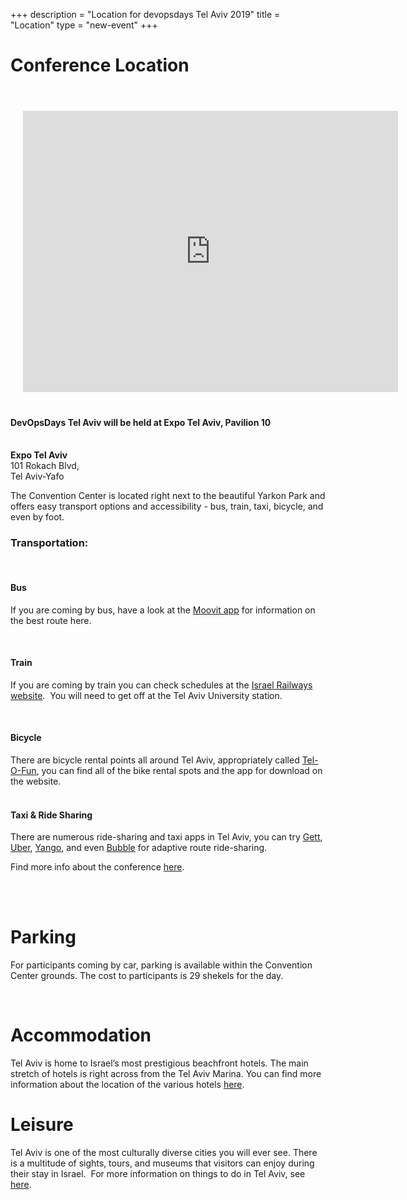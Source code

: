 +++
description = "Location for devopsdays Tel Aviv 2019"
title = "Location"
type = "new-event"
+++
# Conference Location #

<br/>



<iframe src="https://www.google.com/maps/embed?pb=!1m18!1m12!1m3!1d3379.6572619162116!2d34.80688691516508!3d32.10554758117988!2m3!1f0!2f0!3f0!3m2!1i1024!2i768!4f13.1!3m3!1m2!1s0x151d497d21e3f0bd%3A0x498ace449d9c240f!2sExpo%20Tel%20Aviv!5e0!3m2!1sen!2sil!4v1570106521581!5m2!1sen!2sil" width="600" height="450" frameborder="0" style="border:0; padding: 20px;" allowfullscreen=""></iframe>

<p>

<h4>DevOpsDays Tel Aviv will be held at Expo Tel Aviv, Pavilion 10</h4><br/>
<strong>Expo Tel Aviv</strong><br/>
101 Rokach Blvd,<br/>
Tel Aviv-Yafo<br/>

<p>The Convention Center is located right next to the beautiful Yarkon Park and offers easy transport options and accessibility - bus, train, taxi, bicycle, and even by foot.</p>

<p><h3><strong>Transportation:</strong></h3>
<br/>
<h4>Bus</h4>
<p>If you are coming by bus, have a look at the <a href="https://moovitapp.com/" target="_blank" rel="noopener">Moovit app</a> for information on the best route here.</p>
<br/>


<h4>Train</h4>
<p>​If you are coming by train you can check schedules at the <a href="https://www.rail.co.il/en" target="_blank" rel="noopener">Israel Railways website</a>.  You will need to get off at the Tel Aviv University station.</p>
<br/>

<h4>Bicycle</h4>
<p>There are bicycle rental points all around Tel Aviv, appropriately called <a href="https://www.tel-o-fun.co.il/en/" target="_blank">Tel-O-Fun</a>, you can find all of the bike rental spots and the app for download on the website.<br/>
<br/>

<h4>Taxi & Ride Sharing</h4>
<p>There are numerous ride-sharing and taxi apps in Tel Aviv, you can try <a href="https://gett.com/il/tel-aviv/" target="_blank">Gett</a>, <a href="https://www.uber.com/global/en/cities/tel-aviv/" target="_blank">Uber</a>, <a href="https://yango.yandex.com/" target="_blank">Yango</a>, and even <a href="https://play.google.com/store/apps/details?id=bubble.dan&hl=en" target="_blank">Bubble</a> for adaptive route ride-sharing.</p>

<p>Find more info about the conference <a href="https://devopsdaystlv.com/about">here</a>.
</p>

<br/>
<br/>

# Parking #
<p>For participants coming by car, parking is available within the Convention Center grounds. The cost to participants is 29 shekels for the day.</p>
<br/>


# Accommodation #

<p>Tel Aviv is home to Israel’s most prestigious beachfront hotels. The main stretch of hotels is right across from the Tel Aviv Marina. You can find more information about the location of the various hotels <a href="https://www.tripadvisor.com/Hotels-g293984-Tel_Aviv_Tel_Aviv_District-Hotels.html" target="_blank" rel="noopener">here</a>. ​
</p>


# Leisure #
<p>Tel Aviv is one of the most culturally diverse cities you will ever see. There is a multitude of sights, tours, and museums that visitors can enjoy during their stay in Israel. ​ For more information on things to do in Tel Aviv, see <a href="https://www.tripadvisor.com/Attractions-g293984-Activities-Tel_Aviv_Tel_Aviv_District.html" target="_blank" rel="noopener">here</a>.</p></div><p> </p>
<br>